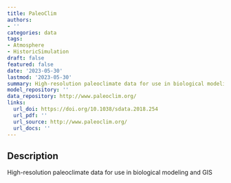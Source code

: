 ```yaml
---
title: PaleoClim
authors:
- ''
categories: data
tags:
- Atmosphere
- HistoricSimulation
draft: false
featured: false
date: '2023-05-30'
lastmod: '2023-05-30'
summary: High-resolution paleoclimate data for use in biological modeling and GIS
model_repository: ''
data_repository: http://www.paleoclim.org/
links:
  url_doi: https://doi.org/10.1038/sdata.2018.254
  url_pdf: ''
  url_source: http://www.paleoclim.org/
  url_docs: ''
---
```


## Description

High-resolution paleoclimate data for use in biological modeling and GIS


